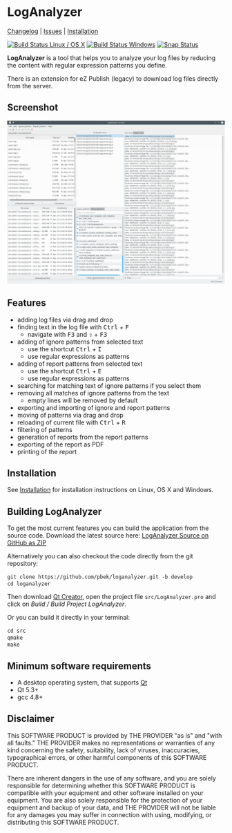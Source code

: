 # LogAnalyzer 

[Changelog](CHANGELOG.md) | 
[Issues](https://github.com/pbek/loganalyzer/issues) | 
[Installation](INSTALLATION.md)

[![Build Status Linux / OS X](https://travis-ci.org/pbek/loganalyzer.svg?branch=develop)](https://travis-ci.org/pbek/loganalyzer)
[![Build Status Windows](https://ci.appveyor.com/api/projects/status/github/pbek/LogAnalyzer)](https://ci.appveyor.com/project/pbek/loganalyzer)
[![Snap Status](https://build.snapcraft.io/badge/pbek/loganalyzer.svg)](https://build.snapcraft.io/user/pbek/loganalyzer)

**LogAnalyzer** is a tool that helps you to analyze your log files by reducing 
the content with regular expression patterns you define.

There is an extension for eZ Publish (legacy) to download log files 
directly from the server.

## Screenshot

![Screenhot](screenshots/screenshot.png)

## Features

- adding log files via drag and drop
- finding text in the log file with <kbd>Ctrl</kbd> + <kbd>F</kbd>
    - navigate with <kbd>F3</kbd> and <kbd>⇧</kbd> + <kbd>F3</kbd>
- adding of ignore patterns from selected text
    - use the shortcut <kbd>Ctrl</kbd> + <kbd>I</kbd>
    - use regular expressions as patterns
- adding of report patterns from selected text
    - use the shortcut <kbd>Ctrl</kbd> + <kbd>E</kbd>
    - use regular expressions as patterns
- searching for matching text of ignore patterns if you select them
- removing all matches of ignore patterns from the text
    - empty lines will be removed by default
- exporting and importing of ignore and report patterns
- moving of patterns via drag and drop
- reloading of current file with <kbd>Ctrl</kbd> + <kbd>R</kbd>
- filtering of patterns 
- generation of reports from the report patterns
- exporting of the report as PDF
- printing of the report

## Installation

See 
[Installation](INSTALLATION.md)
for installation instructions on Linux, OS X and Windows.

## Building LogAnalyzer

To get the most current features you can build the application from the 
source code. Download the latest source here: 
[LogAnalyzer Source on GitHub as ZIP](https://github.com/pbek/loganalyzer/archive/develop.zip)

Alternatively you can also checkout the code directly from the git repository:

```shell
git clone https://github.com/pbek/loganalyzer.git -b develop
cd loganalyzer
```

Then download [Qt Creator](http://www.qt.io/download-open-source), 
open the project file `src/LogAnalyzer.pro` and click on 
*Build / Build Project LogAnalyzer*.

Or you can build it directly in your terminal:

```shell
cd src
qmake
make
```

## Minimum software requirements
- A desktop operating system, that supports [Qt](http://www.qt.io/)
- Qt 5.3+
- gcc 4.8+

## Disclaimer
This SOFTWARE PRODUCT is provided by THE PROVIDER "as is" and "with all faults." THE PROVIDER makes no representations or warranties of any kind concerning the safety, suitability, lack of viruses, inaccuracies, typographical errors, or other harmful components of this SOFTWARE PRODUCT. 

There are inherent dangers in the use of any software, and you are solely responsible for determining whether this SOFTWARE PRODUCT is compatible with your equipment and other software installed on your equipment. You are also solely responsible for the protection of your equipment and backup of your data, and THE PROVIDER will not be liable for any damages you may suffer in connection with using, modifying, or distributing this SOFTWARE PRODUCT.
